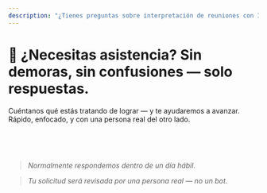 ```yaml
---
description: "¿Tienes preguntas sobre interpretación de reuniones con IA, comunicación multilingüe o incorporación empresarial? Estamos aquí para ayudarte — rápido, humano y sin confusiones."
---
```


# 💬 ¿Necesitas asistencia? Sin demoras, sin confusiones — solo respuestas.

Cuéntanos qué estás tratando de lograr — y te ayudaremos a avanzar.  
Rápido, enfocado, y con una persona real del otro lado.

<!-- <br>

<ContactForm
  formStyle="margin: 1rem auto;"
  categoryLabel="¿Qué te trae a InterMind hoy? *"
  categoryPlaceholderText="Elige tu razón principal…"
  messageLabel="Cuéntanos más *"
  messagePlaceholderText="Cualquier cosa que te gustaría compartir — objetivos, contexto o detalles técnicos."
  buttonText="Obtener ayuda experta ahora"
  :services="[
    'Necesito ayuda para comenzar',
    'Quiero programar una demostración',
    'Tengo un problema técnico o error',
    'Necesito ayuda con la integración de reuniones',
    'Tengo preguntas sobre la calidad de traducción',
    'Necesito asistencia con la incorporación del equipo',
    'Tengo preguntas sobre facturación o suscripción',
    'Quiero explorar las funciones empresariales',
    'Quiero obtener ID de aplicación y token de Mind API sin restricciones',
    'Pregunta general o comentario'
  ]" /> -->

<br>

<!-- ## Or use the inline form: -->

<ContactForm 
  :inline="true"
  formStyle="margin: 1rem auto;"  
  categoryLabel="¿Qué te trae a InterMind hoy? *"  
  categoryPlaceholderText="Elige tu razón principal…"  
  messageLabel="Cuéntanos más *"  
  messagePlaceholderText="Cualquier cosa que te gustaría compartir — objetivos, contexto o detalles técnicos."  
  :services="[
    'Necesito ayuda para comenzar',
    'Quiero programar una demostración',
    'Tengo un problema técnico o error',
    'Necesito ayuda con la integración de reuniones',
    'Tengo preguntas sobre la calidad de traducción',
    'Necesito asistencia con la incorporación del equipo',
    'Tengo preguntas sobre facturación o suscripción',
    'Quiero explorar las funciones empresariales',
    'Quiero obtener ID de aplicación y token de Mind API sin restricciones',
    'Pregunta general o comentario'
  ]" />

<br>

> _Normalmente respondemos dentro de un día hábil._

> _Tu solicitud será revisada por una persona real — no un bot._